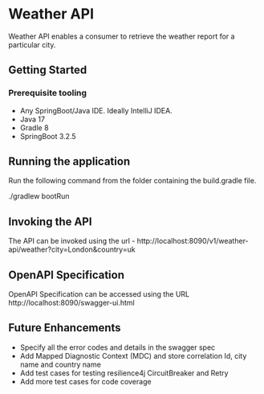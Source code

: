 # Weather API

Weather API enables a consumer to retrieve the weather report for a particular city.

## Getting Started

### Prerequisite tooling

- Any SpringBoot/Java IDE. Ideally IntelliJ IDEA.
- Java 17
- Gradle 8
- SpringBoot 3.2.5


## Running the application

Run the following command from the folder containing the build.gradle file.

./gradlew bootRun

## Invoking the API

The API can be invoked using the url - 
http://localhost:8090/v1/weather-api/weather?city=London&country=uk

## OpenAPI Specification

OpenAPI Specification can be accessed using the URL
http://localhost:8090/swagger-ui.html

## Future Enhancements

- Specify all the error codes and details in the swagger spec
- Add Mapped Diagnostic Context (MDC) and store correlation Id, city name and country name
- Add test cases for testing resilience4j CircuitBreaker and Retry
- Add more test cases for code coverage
